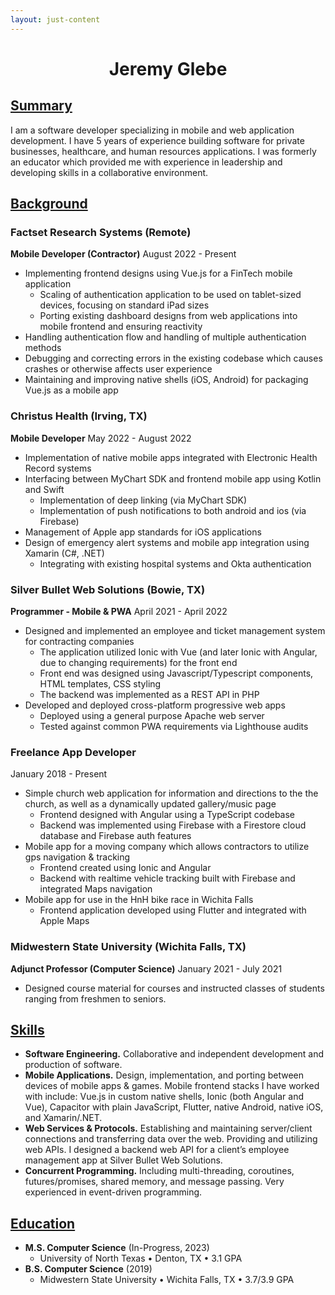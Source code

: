 ```yaml
---
layout: just-content
---
```


<style>
  h1 {
    /* center, bold h1 headers */
    text-align: center;
    font-weight: bold;
  }
  h2 {
    /* underline and bold h2 headers */
    text-decoration: underline;
    font-weight: bold;
  }
  h3 {
    /* bold h3 headers */
    font-weight: bold;
  }
</style>

# Jeremy Glebe

## Summary
I am a software developer specializing in mobile and web application development. I have 5 years of experience building software for private businesses, healthcare, and human resources applications. I was formerly an educator which provided me with experience in leadership and developing skills in a collaborative environment.

## Background

### Factset Research Systems (Remote)
**Mobile Developer (Contractor)** August 2022 - Present
- Implementing frontend designs using Vue.js for a FinTech mobile application
  - Scaling of authentication application to be used on tablet-sized devices, focusing on standard iPad sizes
  - Porting existing dashboard designs from web applications into mobile frontend and ensuring reactivity
- Handling authentication flow and handling of multiple authentication methods
- Debugging and correcting errors in the existing codebase which causes crashes or otherwise affects user experience
- Maintaining and improving native shells (iOS, Android) for packaging Vue.js as a mobile app

### Christus Health (Irving, TX)
**Mobile Developer** May 2022 - August 2022
- Implementation of native mobile apps integrated with Electronic Health Record systems
- Interfacing between MyChart SDK and frontend mobile app using Kotlin and Swift
  - Implementation of deep linking (via MyChart SDK)
  - Implementation of push notifications to both android and ios (via Firebase)
- Management of Apple app standards for iOS applications
- Design of emergency alert systems and mobile app integration using Xamarin (C#, .NET)
  - Integrating with existing hospital systems and Okta authentication

### Silver Bullet Web Solutions (Bowie, TX)
**Programmer - Mobile & PWA** April 2021 - April 2022
- Designed and implemented an employee and ticket management system for contracting companies
  - The application utilized Ionic with Vue (and later Ionic with Angular, due to changing
requirements) for the front end
  - Front end was designed using Javascript/Typescript components, HTML templates, CSS styling
  - The backend was implemented as a REST API in PHP
- Developed and deployed cross-platform progressive web apps
  - Deployed using a general purpose Apache web server
  - Tested against common PWA requirements via Lighthouse audits

### Freelance App Developer
January 2018 - Present
- Simple church web application for information and directions to the the church, as well as a dynamically
updated gallery/music page
  - Frontend designed with Angular using a TypeScript codebase
  - Backend was implemented using Firebase with a Firestore cloud database and Firebase auth
features
- Mobile app for a moving company which allows contractors to utilize gps navigation & tracking
  - Frontend created using Ionic and Angular
  - Backend with realtime vehicle tracking built with Firebase and integrated Maps navigation
- Mobile app for use in the HnH bike race in Wichita Falls
  - Frontend application developed using Flutter and integrated with Apple Maps

### Midwestern State University (Wichita Falls, TX)
**Adjunct Professor (Computer Science)** January 2021 - July 2021
- Designed course material for courses and instructed classes of students ranging from freshmen to seniors.

## Skills
- **Software Engineering.** Collaborative and independent development and production of software.
- **Mobile Applications.** Design, implementation, and porting between devices of mobile apps & games.
Mobile frontend stacks I have worked with include: Vue.js in custom native shells, Ionic (both Angular
and Vue), Capacitor with plain JavaScript, Flutter, native Android, native iOS, and Xamarin/.NET.
- **Web Services & Protocols.** Establishing and maintaining server/client connections and transferring data
over the web. Providing and utilizing web APIs. I designed a backend web API for a client’s employee
management app at Silver Bullet Web Solutions.
- **Concurrent Programming.** Including multi-threading, coroutines, futures/promises, shared memory,
and message passing. Very experienced in event-driven programming.

## Education
- **M.S. Computer Science** (In-Progress, 2023)
  - University of North Texas • Denton, TX • 3.1 GPA
- **B.S. Computer Science** (2019)
  - Midwestern State University • Wichita Falls, TX • 3.7/3.9 GPA